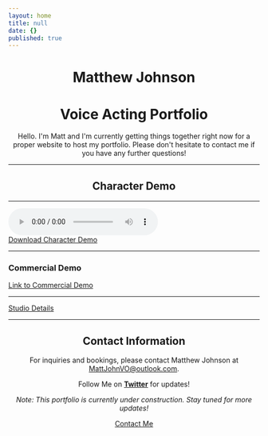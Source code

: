 ```yaml
---
layout: home
title: null
date: {}
published: true
---
```

<div align="center">
  <h1>Matthew Johnson</h1>
  <h1>Voice Acting Portfolio</h1>

  Hello. I'm Matt and I'm currently getting things together right now for a proper website to host my portfolio. Please don't hesitate to contact me if you have any further questions!
</div>

----

<div align="center">
  <h2>Character Demo</h2>
</div>

---


<div class="audio-container">
  <audio controls>
    <source src="/assets/audio/Matthew Johnson Character Demo.mp3" type="audio/mp3">
    Your browser does not support the audio tag.
  </audio>
</div>

<div class="audio-container">
  <a class="download-button highlighted" href="/assets/audio/Matthew Johnson Character Demo.mp3" download>Download Character Demo</a>
</div>

---

### Commercial Demo
[Link to Commercial Demo](#)

---

<div class="button-container">
  <a class="pdf-button highlighted" href="/assets/docs/StudioDetails.pdf" target="_blank">Studio Details</a>
</div>

---

<div style="text-align:center;">

<h2>Contact Information</h2>

<p>For inquiries and bookings, please contact Matthew Johnson at <a href="mailto:MattJohnVO@outlook.com">MattJohnVO@outlook.com</a>.</p>

<p>Follow Me on <strong><a href="https://twitter.com/mattjohnvo">Twitter</a></strong> for updates!</p>

<p><em>Note: This portfolio is currently under construction. Stay tuned for more updates!</em></p>

<a href="/contact.html" class="highlighted">Contact Me</a>

</div>
